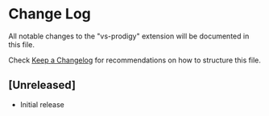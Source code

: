 # Change Log

All notable changes to the "vs-prodigy" extension will be documented in this file.

Check [Keep a Changelog](http://keepachangelog.com/) for recommendations on how to structure this file.

## [Unreleased]

- Initial release